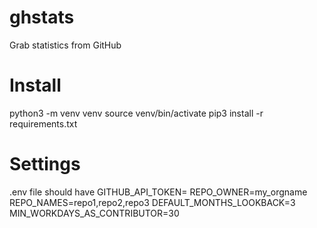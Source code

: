 # ghstats

Grab statistics from GitHub

# Install

python3 -m venv venv
source venv/bin/activate
pip3 install -r requirements.txt

# Settings

.env file should have
GITHUB_API_TOKEN=
REPO_OWNER=my_orgname
REPO_NAMES=repo1,repo2,repo3
DEFAULT_MONTHS_LOOKBACK=3
MIN_WORKDAYS_AS_CONTRIBUTOR=30

